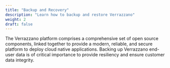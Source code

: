 ```yaml
---
title: "Backup and Recovery"
description: "Learn how to backup and restore Verrazzano"
weight: 2
draft: false
---
```


The Verrazzano platform comprises a comprehensive set of open source components, linked together to provide a modern, reliable, and secure platform to deploy cloud native applications.
Backing up Verrazzano end-user data is of critical importance to provide resiliency and ensure customer data integrity.
